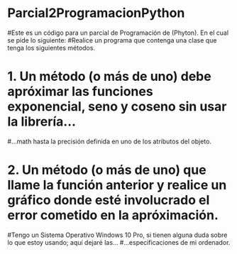 # Parcial2ProgramacionPython
#Este es un código para un parcial de Programación de (Phyton). En el cual se pide lo siguiente:
#Realice un programa que contenga una clase que tenga los siguientes métodos.
# 1. Un método (o más de uno) debe apróximar las funciones exponencial, seno y coseno sin usar la librería...
#...math hasta la precisión definida en uno de los atributos del objeto.
# 2. Un método (o más de uno) que llame la función anterior y realice un gráfico donde esté involucrado el error cometido en la apróximación.
#Tengo un Sistema Operativo Windows 10 Pro, si tienen alguna duda sobre lo que estoy usando; aquí dejaré las...
#...especificaciones de mi ordenador.
